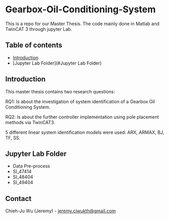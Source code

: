 # Gearbox-Oil-Conditioning-System
This is a repo for our Master Thesis. The code mainly done in Matlab and TwinCAT 3 through jupyter Lab.


## Table of contents

<!--ts-->
   * [Introduction](#Introduction)
   * [Jupyter Lab Folder](#Jupyter Lab Folder)

<!--te-->

<!-- ABOUT THE PROJECT -->
## Introduction
This master thesis contains two research questions:

RQ1: Is about the investigation of system identification of a Gearbox Oil Conditioning System.

RQ2: Is about the further controller implementation using pole placement methods via TwinCAT3.

5 different linear system identification models were used: ARX, ARMAX, BJ, TF, SS.

## Jupyter Lab Folder
* Data Pre-process
* SI_47414
* SI_48404
* SI_49404

<!-- CONTACT -->
## Contact

Chieh-Ju Wu (Jeremy) - jeremy.cjwukth@gmail.com
